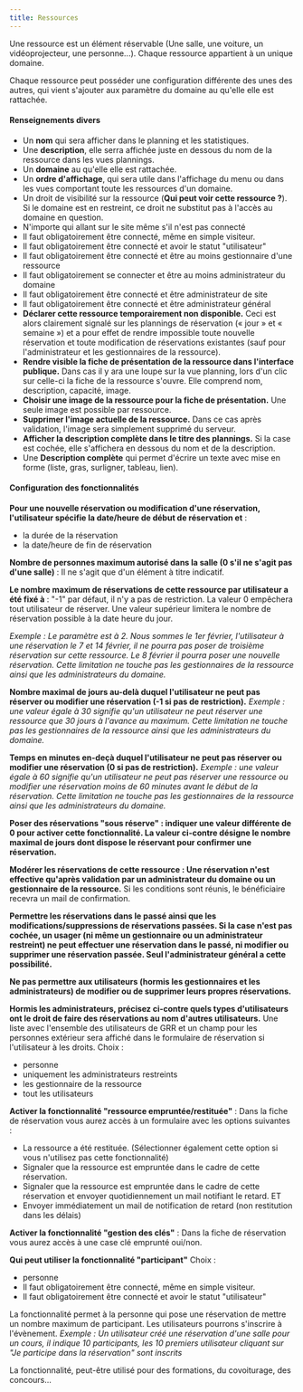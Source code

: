 ```yaml
---
title: Ressources
---
```


Une ressource est un élément réservable (Une salle, une voiture, un vidéoprojecteur, une personne...). Chaque ressource appartient à un unique domaine.

Chaque ressource peut posséder une configuration différente des unes des autres, qui vient s'ajouter aux paramètre du domaine au qu'elle elle est rattachée.

#### Renseignements divers
* Un **nom** qui sera afficher dans le planning et les statistiques.
* Une **description**, elle serra affichée juste en dessous du nom de la ressource dans les vues plannings.
* Un **domaine** au qu'elle elle est rattachée.
* Un **ordre d'affichage**, qui sera utile dans l'affichage du menu ou dans les vues comportant toute les ressources d'un domaine.
* Un droit de visibilité sur la ressource (**Qui peut voir cette ressource ?**). Si le domaine est en restreint, ce droit ne substitut pas à l'accès au domaine en question.
 * N'importe qui allant sur le site même s'il n'est pas connecté
 * Il faut obligatoirement être connecté, même en simple visiteur.
 * Il faut obligatoirement être connecté et avoir le statut "utilisateur"
 * Il faut obligatoirement être connecté et être au moins gestionnaire d'une ressource
 * Il faut obligatoirement se connecter et être au moins administrateur du domaine
 * Il faut obligatoirement être connecté et être administrateur de site
 * Il faut obligatoirement être connecté et être administrateur général
* **Déclarer cette ressource temporairement non disponible.** Ceci est alors clairement signalé sur les plannings de réservation (« jour » et « semaine ») et a pour effet de rendre impossible toute nouvelle réservation et toute modification de réservations existantes (sauf pour l'administrateur et les gestionnaires de la ressource).
* **Rendre visible la fiche de présentation de la ressource dans l'interface publique.** Dans cas il y ara une loupe sur la vue planning, lors d'un clic sur celle-ci la fiche de la ressource s'ouvre. Elle comprend nom, description, capacité, image.
* **Choisir une image de la ressource pour la fiche de présentation.** Une seule image est possible par ressource.
* **Supprimer l'image actuelle de la ressource.** Dans ce cas après validation, l'image sera simplement supprimé du serveur.
* **Afficher la description complète dans le titre des plannings.** Si la case est cochée, elle s'affichera en dessous du nom et de la description.
* Une **Description complète** qui permet d'écrire un texte avec mise en forme (liste, gras, surligner, tableau, lien).

#### Configuration des fonctionnalités

**Pour une nouvelle réservation ou modification d'une réservation, l'utilisateur spécifie la date/heure de début de réservation et** :
- la durée de la réservation
- la date/heure de fin de réservation

**Nombre de personnes maximum autorisé dans la salle (0 s'il ne s'agit pas d'une salle)** : Il ne s'agit que d'un élément à titre indicatif.

**Le nombre maximum de réservations de cette ressource par utilisateur a été fixé à** :  "-1" par défaut,  il n'y a pas de restriction. La valeur 0 empêchera tout utilisateur de réserver. Une valeur supérieur limitera le nombre de réservation possible à la date heure du jour.

_Exemple : Le paramètre est à 2.  Nous sommes le 1er février,  l'utilisateur à une réservation le 7 et 14 février, il ne pourra pas poser de troisième réservation sur cette ressource. Le 8 février il pourra poser une nouvelle réservation. Cette limitation ne touche pas les gestionnaires de la ressource ainsi que les administrateurs du domaine._

**Nombre maximal de jours au-delà duquel l'utilisateur ne peut pas réserver ou modifier une réservation (-1 si pas de restriction).**
_Exemple : une valeur égale à 30 signifie qu'un utilisateur ne peut réserver une ressource que 30 jours à l'avance au maximum. Cette limitation ne touche pas les gestionnaires de la ressource ainsi que les administrateurs du domaine._

**Temps en minutes en-deçà duquel l'utilisateur ne peut pas réserver ou modifier une réservation (0 si pas de restriction).**
_Exemple : une valeur égale à 60 signifie qu'un utilisateur ne peut pas réserver une ressource ou modifier une réservation moins de 60 minutes avant le début de la réservation. Cette limitation ne touche pas les gestionnaires de la ressource ainsi que les administrateurs du domaine._

**Poser des réservations "sous réserve" : indiquer une valeur différente de 0 pour activer cette fonctionnalité. La valeur ci-contre désigne le nombre maximal de jours dont dispose le réservant pour confirmer une réservation.**

**Modérer les réservations de cette ressource : Une réservation n'est effective qu'après validation par un administrateur du domaine ou un gestionnaire de la ressource.**
Si les conditions sont réunis, le bénéficiaire recevra un mail de confirmation.

**Permettre les réservations dans le passé ainsi que les modifications/suppressions de réservations passées. Si la case n'est pas cochée, un usager (ni même un gestionnaire ou un administrateur restreint) ne peut effectuer une réservation dans le passé, ni modifier ou supprimer une réservation passée. Seul l'administrateur général a cette possibilité.**

**Ne pas permettre aux utilisateurs (hormis les gestionnaires et les administrateurs) de modifier ou de supprimer leurs propres réservations.**

**Hormis les administrateurs, précisez ci-contre quels types d'utilisateurs ont le droit de faire des réservations au nom d'autres utilisateurs.** Une liste avec l'ensemble des utilisateurs de GRR et un champ pour les personnes extérieur sera affiché dans le formulaire de réservation si l'utilisateur à les droits.
Choix :
- personne
- uniquement les administrateurs restreints
- les gestionnaire de la ressource
- tout les utilisateurs

**Activer la fonctionnalité "ressource empruntée/restituée"** : Dans la fiche de réservation vous aurez accès à un formulaire avec les options suivantes :
- La ressource a été restituée. (Sélectionner également cette option si vous n'utilisez pas cette fonctionnalité)
- Signaler que la ressource est empruntée dans le cadre de cette réservation.
- Signaler que la ressource est empruntée dans le cadre de cette réservation et envoyer quotidiennement un mail notifiant le retard.
ET
 - Envoyer immédiatement un mail de notification de retard (non restitution dans les délais) 


**Activer la fonctionnalité "gestion des clés"** : Dans la fiche de réservation vous aurez accès à une case clé emprunté oui/non.

**Qui peut utiliser la fonctionnalité "participant"**
Choix :
- personne
- Il faut obligatoirement être connecté, même en simple visiteur.
- Il faut obligatoirement être connecté et avoir le statut "utilisateur" 

La fonctionnalité permet à la personne qui pose une réservation de mettre un nombre maximum de participant. Les utilisateurs pourrons s'inscrire à l'évènement.
_Exemple : Un utilisateur créé une réservation d'une salle pour un cours, il indique 10 participants, les 10 premiers utilisateur cliquant sur "Je participe dans la réservation" sont inscrits_

La fonctionnalité, peut-être utilisé pour des formations, du covoiturage, des concours...



